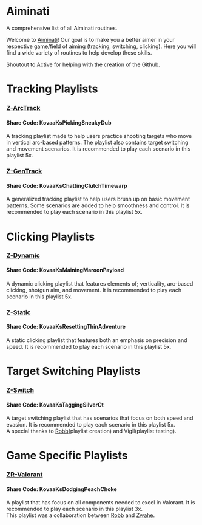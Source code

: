 # Aiminati
A comprehensive list of all Aiminati routines.

Welcome to [Aiminati](https://twitter.com/aiminati)! Our goal is to make you a better aimer in your respective game/field of aiming (tracking, switching, clicking). Here you will find a wide variety of routines to help develop these skills.  
  
Shoutout to Active for helping with the creation of the Github.

# Tracking Playlists

### [Z-ArcTrack](https://github.com/Zwahe/z-playlists/blob/main/Z-ArcTrack.json)
#### Share Code: KovaaKsPickingSneakyDub
A tracking playlist made to help users practice shooting targets who move in vertical arc-based patterns. The playlist also contains target switching and movement scenarios. It is recommended to play each scenario in this playlist 5x.

### [Z-GenTrack](https://github.com/Zwahe/z-playlists/blob/main/Z-GenTrack.json)
#### Share Code: KovaaKsChattingClutchTimewarp
A generalized tracking playlist to help users brush up on basic movement patterns. Some scenarios are added to help smoothness and control. It is recommended to play each scenario in this playlist 5x.

# Clicking Playlists

### [Z-Dynamic](https://github.com/Zwahe/z-playlists/blob/main/Z-Dynamic.json)
#### Share Code: KovaaKsMainingMaroonPayload
A dynamic clicking playlist that features elements of; verticality, arc-based clicking, shotgun aim, and movement. It is recommended to play each scenario in this playlist 5x.

### [Z-Static](https://github.com/Zwahe/z-playlists/blob/main/Z-Static.json)
#### Share Code: KovaaKsResettingThinAdventure
A static clicking playlist that features both an emphasis on precision and speed. It is recommended to play each scenario in this playlist 5x.

# Target Switching Playlists

### [Z-Switch](https://github.com/Zwahe/z-playlists/blob/main/Z-Switch.json)
#### Share Code: KovaaKsTaggingSilverCt
A target switching playlist that has scenarios that focus on both speed and evasion. It is recommended to play each scenario in this playlist 5x.  
A special thanks to [Robb](https://twitter.com/robbfps)(playlist creation) and Vigil(playlist testing).

# Game Specific Playlists

### [ZR-Valorant](https://github.com/Zwahe/z-playlists/blob/main/ZR-Valorant.json)
#### Share Code: KovaaKsDodgingPeachChoke
A playlist that has focus on all components needed to excel in Valorant. It is recommended to play each scenario in this playlist 3x.  
This playlist was a collaboration between [Robb](https://twitter.com/robbfps) and [Zwahe](https://twitter.com/zwahefps).


